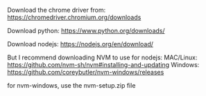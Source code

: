 Download the chrome driver from:
https://chromedriver.chromium.org/downloads

Download python:
https://www.python.org/downloads/

Download nodejs:
https://nodejs.org/en/download/

But I recommend downloading NVM to use for nodejs:
MAC/Linux: https://github.com/nvm-sh/nvm#installing-and-updating
Windows: https://github.com/coreybutler/nvm-windows/releases

for nvm-windows, use the nvm-setup.zip file

